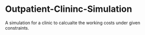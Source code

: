 # Outpatient-Clininc-Simulation
A simulation for a clinic to calcualte the working costs under given constraints.
